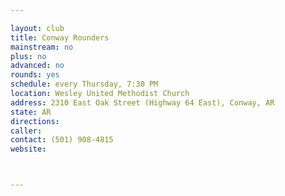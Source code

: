 ```yaml
---

layout: club
title: Conway Rounders
mainstream: no
plus: no
advanced: no
rounds: yes
schedule: every Thursday, 7:30 PM
location: Wesley United Methodist Church
address: 2310 East Oak Street (Highway 64 East), Conway, AR
state: AR
directions: 
caller: 
contact: (501) 908-4815
website: 



---
```


